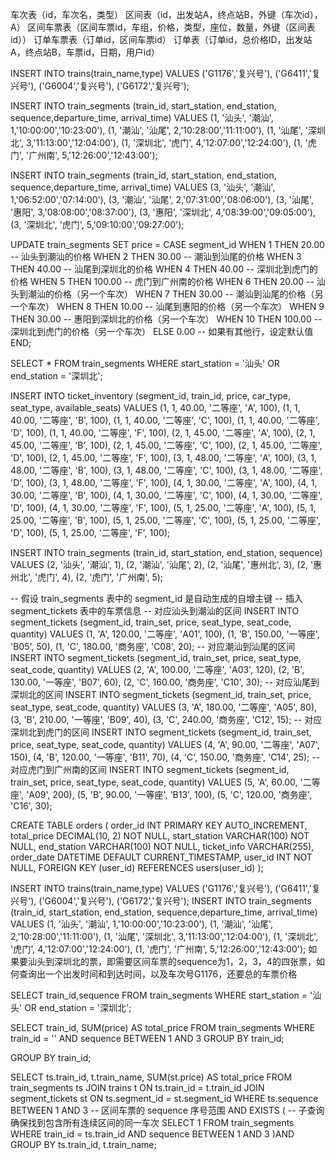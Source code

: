 车次表（id，车次名，类型）
区间表（id，出发站A，终点站B，外键（车次id），A）
区间车票表（区间车票id，车组，价格，类型，座位，数量，外键（区间表id））
订单车票表（订单id，区间车票id）
订单表（订单id，总价格ID，出发站A，终点站B，车票id，日期，用户id）

INSERT INTO trains(train_name,type) VALUES
('G1176','复兴号'),
('G6411','复兴号'),
('G6004','复兴号'),
('G6172','复兴号');

INSERT INTO train_segments (train_id, start_station, end_station, sequence,departure_time, arrival_time) VALUES
(1, '汕头', '潮汕', 1,'10:00:00','10:23:00'),
(1, '潮汕', '汕尾', 2,'10:28:00','11:11:00'),
(1, '汕尾', '深圳北', 3,'11:13:00','12:04:00'),
(1, '深圳北', '虎门', 4,'12:07:00','12:24:00'),
(1, '虎门', '广州南', 5,'12:26:00','12:43:00');

INSERT INTO train_segments (train_id, start_station, end_station, sequence,departure_time, arrival_time) VALUES
(3, '汕头', '潮汕', 1,'06:52:00','07:14:00'),
(3, '潮汕', '汕尾', 2,'07:31:00','08:06:00'),
(3, '汕尾', '惠阳', 3,'08:08:00','08:37:00'),
(3, '惠阳', '深圳北', 4,'08:39:00','09:05:00'),
(3, '深圳北', '虎门', 5,'09:10:00','09:27:00');

UPDATE train_segments
SET price = 
    CASE segment_id
        WHEN 1 THEN 20.00  -- 汕头到潮汕的价格
        WHEN 2 THEN 30.00  -- 潮汕到汕尾的价格
        WHEN 3 THEN 40.00  -- 汕尾到深圳北的价格
        WHEN 4 THEN 40.00  -- 深圳北到虎门的价格
        WHEN 5 THEN 100.00  -- 虎门到广州南的价格
        WHEN 6 THEN 20.00   -- 汕头到潮汕的价格（另一个车次）
        WHEN 7 THEN 30.00  -- 潮汕到汕尾的价格（另一个车次）
        WHEN 8 THEN 10.00   -- 汕尾到惠阳的价格（另一个车次）
        WHEN 9 THEN 30.00  -- 惠阳到深圳北的价格（另一个车次）
        WHEN 10 THEN 100.00  -- 深圳北到虎门的价格（另一个车次）
        ELSE 0.00            -- 如果有其他行，设定默认值
    END;


SELECT * FROM train_segments WHERE start_station = '汕头' OR end_station = '深圳北';


INSERT INTO ticket_inventory (segment_id, train_id, price, car_type, seat_type, available_seats) VALUES
(1, 1, 40.00, '二等座', 'A', 100),
(1, 1, 40.00, '二等座', 'B', 100),
(1, 1, 40.00, '二等座', 'C', 100),
(1, 1, 40.00, '二等座', 'D', 100),
(1, 1, 40.00, '二等座', 'F', 100),
(2, 1, 45.00, '二等座', 'A', 100),
(2, 1, 45.00, '二等座', 'B', 100),
(2, 1, 45.00, '二等座', 'C', 100),
(2, 1, 45.00, '二等座', 'D', 100),
(2, 1, 45.00, '二等座', 'F', 100),
(3, 1, 48.00, '二等座', 'A', 100),
(3, 1, 48.00, '二等座', 'B', 100),
(3, 1, 48.00, '二等座', 'C', 100),
(3, 1, 48.00, '二等座', 'D', 100),
(3, 1, 48.00, '二等座', 'F', 100),
(4, 1, 30.00, '二等座', 'A', 100),
(4, 1, 30.00, '二等座', 'B', 100),
(4, 1, 30.00, '二等座', 'C', 100),
(4, 1, 30.00, '二等座', 'D', 100),
(4, 1, 30.00, '二等座', 'F', 100),
(5, 1, 25.00, '二等座', 'A', 100),
(5, 1, 25.00, '二等座', 'B', 100),
(5, 1, 25.00, '二等座', 'C', 100),
(5, 1, 25.00, '二等座', 'D', 100),
(5, 1, 25.00, '二等座', 'F', 100);



INSERT INTO train_segments (train_id, start_station, end_station, sequence) VALUES
(2, '汕头', '潮汕', 1),
(2, '潮汕', '汕尾', 2),
(2, '汕尾', '惠州北', 3),
(2, '惠州北', '虎门', 4),
(2, '虎门', '广州南', 5);

-- 假设 train_segments 表中的 segment_id 是自动生成的自增主键
-- 插入 segment_tickets 表中的车票信息
-- 对应汕头到潮汕的区间
INSERT INTO segment_tickets (segment_id, train_set, price, seat_type, seat_code, quantity) VALUES
(1, 'A', 120.00, '二等座', 'A01', 100),
(1, 'B', 150.00, '一等座', 'B05', 50),
(1, 'C', 180.00, '商务座', 'C08', 20);
-- 对应潮汕到汕尾的区间
INSERT INTO segment_tickets (segment_id, train_set, price, seat_type, seat_code, quantity) VALUES
(2, 'A', 100.00, '二等座', 'A03', 120),
(2, 'B', 130.00, '一等座', 'B07', 60),
(2, 'C', 160.00, '商务座', 'C10', 30);
-- 对应汕尾到深圳北的区间
INSERT INTO segment_tickets (segment_id, train_set, price, seat_type, seat_code, quantity) VALUES
(3, 'A', 180.00, '二等座', 'A05', 80),
(3, 'B', 210.00, '一等座', 'B09', 40),
(3, 'C', 240.00, '商务座', 'C12', 15);
-- 对应深圳北到虎门的区间
INSERT INTO segment_tickets (segment_id, train_set, price, seat_type, seat_code, quantity) VALUES
(4, 'A', 90.00, '二等座', 'A07', 150),
(4, 'B', 120.00, '一等座', 'B11', 70),
(4, 'C', 150.00, '商务座', 'C14', 25);
-- 对应虎门到广州南的区间
INSERT INTO segment_tickets (segment_id, train_set, price, seat_type, seat_code, quantity) VALUES
(5, 'A', 60.00, '二等座', 'A09', 200),
(5, 'B', 90.00, '一等座', 'B13', 100),
(5, 'C', 120.00, '商务座', 'C16', 30);



CREATE TABLE orders (
    order_id INT PRIMARY KEY AUTO_INCREMENT,
    total_price DECIMAL(10, 2) NOT NULL,
    start_station VARCHAR(100) NOT NULL,
    end_station VARCHAR(100) NOT NULL,
    ticket_info VARCHAR(255),
    order_date DATETIME DEFAULT CURRENT_TIMESTAMP,
    user_id INT NOT NULL,
    FOREIGN KEY (user_id) REFERENCES users(user_id)
);


INSERT INTO trains(train_name,type) VALUES
('G1176','复兴号'),
('G6411','复兴号'),
('G6004','复兴号'),
('G6172','复兴号');
INSERT INTO train_segments (train_id, start_station, end_station, sequence,departure_time, arrival_time) VALUES
(1, '汕头', '潮汕', 1,'10:00:00','10:23:00'),
(1, '潮汕', '汕尾', 2,'10:28:00','11:11:00'),
(1, '汕尾', '深圳北', 3,'11:13:00','12:04:00'),
(1, '深圳北', '虎门', 4,'12:07:00','12:24:00'),
(1, '虎门', '广州南', 5,'12:26:00','12:43:00');
如果要汕头到深圳北的票，即需要区间车票的sequence为1，2，3，4的四张票，如何查询出一个出发时间和到达时间，以及车次号G1176，还要总的车票价格



SELECT train_id,sequence FROM train_segments WHERE start_station = '汕头' OR end_station = '深圳北';

SELECT train_id, SUM(price) AS total_price
FROM train_segments
WHERE  train_id = '' AND sequence BETWEEN 1 AND 3 
GROUP BY train_id;



GROUP BY train_id;


SELECT 
    ts.train_id,
    t.train_name,
    SUM(st.price) AS total_price
FROM train_segments ts
JOIN trains t ON ts.train_id = t.train_id
JOIN segment_tickets st ON ts.segment_id = st.segment_id
WHERE ts.sequence BETWEEN 1 AND 3 -- 区间车票的 sequence 序号范围
AND EXISTS (
    -- 子查询确保找到包含所有连续区间的同一车次
    SELECT 1 FROM train_segments
    WHERE train_id = ts.train_id
    AND sequence BETWEEN 1 AND 3
)AND 
GROUP BY ts.train_id, t.train_name;
